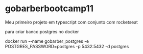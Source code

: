 # gobarberbootcamp11

Meu primeiro projeto em typescript com conjunto com rocketseat 



 para criar banco postgres no docker

docker run --name gobarber_postgres -e POSTGRES_PASSWORD=postgres -p 5432:5432 -d postgres


